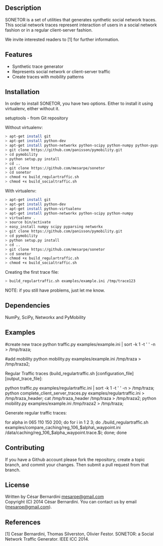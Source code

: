 Description
-----------
SONETOR is a set of utilities that generates synthetic social network traces.
This social network traces represent interaction of users in a social network fashion or in a regular client-server fashion.

We invite interested readers to [1] for further information.

Features
--------
 * Synthetic trace generator
 * Represents social network or client-server traffic
 * Create traces with mobility patterns

Installation
------------

In order to install SONETOR, you have two options.
Either to install it using virtualenv, either without it.

setuptools - from Git repository

Without virtualenv:
```bash
> apt-get install git
> apt-get install python-dev
> apt-get install python-networkx python-scipy python-numpy python-pyparsing
> git clone https://github.com/panisson/pymobility.git
> cd pymobility
> python setup.py install
> cd ..
> git clone https://github.com/mesarpe/sonetor
> cd sonetor
> chmod +x build_regulartraffic.sh
> chmod +x build_socialtraffic.sh
```


With virtualenv:
```bash
> apt-get install git
> apt-get install python-dev
> apt-get install python-virtualenv
> apt-get install python-networkx python-scipy python-numpy
> virtualenv .
> source bin/activate
> easy_install numpy scipy pyparsing networkx
> git clone https://github.com/panisson/pymobility.git
> cd pymobility
> python setup.py install
> cd ..
> git clone https://github.com/mesarpe/sonetor
> cd sonetor
> chmod +x build_regulartraffic.sh
> chmod +x build_socialtraffic.sh
```

Creating the first trace file:

```bash
> build_regulartraffic.sh examples/example.ini /tmp/trace123
```

NOTE: if you still have problems, just let me know.

Dependencies
------------
NumPy, SciPy, Networkx and PyMobility

Examples
--------
#create new trace
python traffic.py examples/example.ini | sort -k 1 -t ' ' -n > /tmp/traza;

#add mobility
python mobility.py examples/example.ini /tmp/traza > /tmp/traza2;


Regular Traffic traces (build_regulartraffic.sh [configuration_file] [output_trace_file]:

python traffic.py examples/regulartraffic.ini | sort -k 1 -t ' ' -n > /tmp/traza;
python complete_client_server_traces.py examples/regulartraffic.ini > /tmp/traza_header;
cat /tmp/traza_header /tmp/traza > /tmp/traza2;
python mobility.py examples/example.ini /tmp/traza2 > /tmp/traza;

Generate regular traffic traces:

for alpha in 065 110 150 200; do for i in 1 2 3; do ./build_regulartraffic.sh examples/compare_caching/reg_106_$alpha\_waypoint.ini /data/caching/reg_106_$alpha\_waypoint.trace.$i; done; done

Contributing
------------
If you have a Github account please fork the repository,
create a topic branch, and commit your changes.
Then submit a pull request from that branch.

License
-------
Written by César Bernardini <mesarpe@gmail.com>  
Copyright (C) 2014 César Bernardini.
You can contact us by email (mesarpe@gmail.com).  



References
----------
[1] Cesar Bernardini, Thomas Silverston, Olivier Festor. SONETOR: a Social Network Traffic Generator. IEEE ICC 2014.
